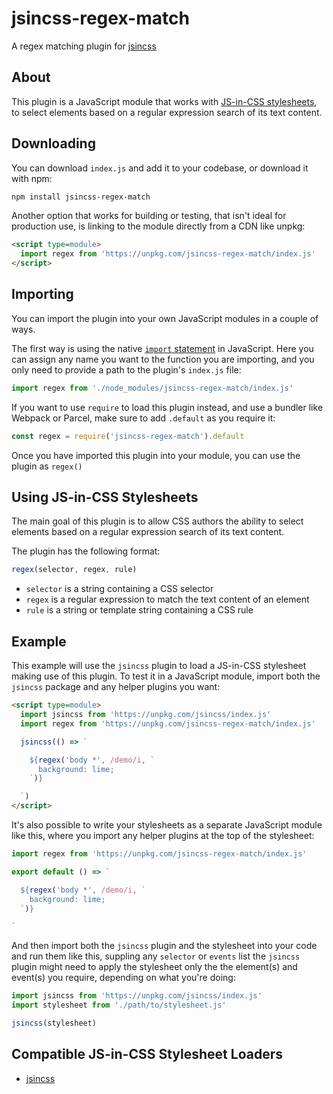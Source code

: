 # jsincss-regex-match

A regex matching plugin for [jsincss](https://github.com/tomhodgins/jsincss)

## About

This plugin is a JavaScript module that works with [JS-in-CSS stylesheets](https://responsive.style/theory/what-is-a-jic-stylesheet.html), to select elements based on a regular expression search of its text content.

## Downloading

You can download `index.js` and add it to your codebase, or download it with npm:

```bash
npm install jsincss-regex-match
```

Another option that works for building or testing, that isn't ideal for production use, is linking to the module directly from a CDN like unpkg:

```html
<script type=module>
  import regex from 'https://unpkg.com/jsincss-regex-match/index.js'
</script>
```

## Importing

You can import the plugin into your own JavaScript modules in a couple of ways.

The first way is using the native [`import` statement](https://developer.mozilla.org/en-US/docs/Web/JavaScript/Reference/Statements/import) in JavaScript. Here you can assign any name you want to the function you are importing, and you only need to provide a path to the plugin's `index.js` file:

```js
import regex from './node_modules/jsincss-regex-match/index.js'
```

If you want to use `require` to load this plugin instead, and use a bundler like Webpack or Parcel, make sure to add `.default` as you require it:

```js
const regex = require('jsincss-regex-match').default
```

Once you have imported this plugin into your module, you can use the plugin as `regex()`

## Using JS-in-CSS Stylesheets

The main goal of this plugin is to allow CSS authors the ability to select elements based on a regular expression search of its text content.

The plugin has the following format:

```js
regex(selector, regex, rule)
```

- `selector` is a string containing a CSS selector
- `regex` is a regular expression to match the text content of an element
- `rule` is a string or template string containing a CSS rule

## Example

This example will use the `jsincss` plugin to load a JS-in-CSS stylesheet making use of this plugin. To test it in a JavaScript module, import both the `jsincss` package and any helper plugins you want:

```html
<script type=module>
  import jsincss from 'https://unpkg.com/jsincss/index.js'
  import regex from 'https://unpkg.com/jsincss-regex-match/index.js'

  jsincss(() => `

    ${regex('body *', /demo/i, `
      background: lime;
    `)}

  `)
</script>
```

It's also possible to write your stylesheets as a separate JavaScript module like this, where you import any helper plugins at the top of the stylesheet:

```js
import regex from 'https://unpkg.com/jsincss-regex-match/index.js'

export default () => `

  ${regex('body *', /demo/i, `
    background: lime;
  `)}

`
```

And then import both the `jsincss` plugin and the stylesheet into your code and run them like this, suppling any `selector` or `events` list the `jsincss` plugin might need to apply the stylesheet only the the element(s) and event(s) you require, depending on what you're doing:

```js
import jsincss from 'https://unpkg.com/jsincss/index.js'
import stylesheet from './path/to/stylesheet.js'

jsincss(stylesheet)
```

## Compatible JS-in-CSS Stylesheet Loaders

- [jsincss](https://github.com/tomhodgins/jsincss)